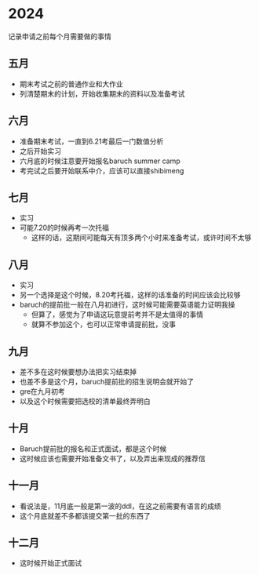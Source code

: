 # 2024

记录申请之前每个月需要做的事情

## 五月

- 期末考试之前的普通作业和大作业
- 列清楚期末的计划，开始收集期末的资料以及准备考试

## 六月

- 准备期末考试，一直到6.21考最后一门数值分析
- 之后开始实习
- 六月底的时候注意要开始报名baruch summer camp
- 考完试之后要开始联系中介，应该可以直接shibimeng

## 七月

- 实习
- 可能7.20的时候再考一次托福
  - 这样的话，这期间可能每天有顶多两个小时来准备考试，或许时间不太够

## 八月

- 实习
- 另一个选择是这个时候，8.20考托福，这样的话准备的时间应该会比较够
- baruch的提前批一般在八月初进行，这时候可能需要英语能力证明我操
  - 但算了，感觉为了申请这玩意提前考并不是太值得的事情
  - 就算不参加这个，也可以正常申请提前批，没事

## 九月

- 差不多在这时候要想办法把实习结束掉
- 也差不多是这个月，baruch提前批的招生说明会就开始了
- gre在九月初考
- 以及这个时候需要把选校的清单最终弄明白

## 十月

- Baruch提前批的报名和正式面试，都是这个时候
- 这时候应该也需要开始准备文书了，以及弄出来现成的推荐信

## 十一月

- 看说法是，11月底一般是第一波的ddl，在这之前需要有语言的成绩
- 这个月底就差不多都该提交第一批的东西了

## 十二月

- 这时候开始正式面试

